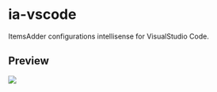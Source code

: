 # ia-vscode

ItemsAdder configurations intellisense for VisualStudio Code.

## Preview

![](https://i.imgur.com/SGqILdK.png)
